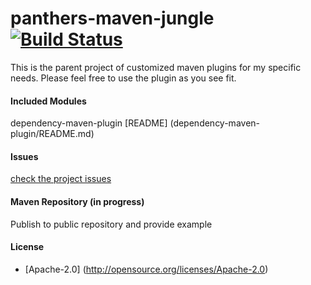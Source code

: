panthers-maven-jungle [![Build Status](https://travis-ci.org/jaysaikia/panthers-maven-jungle.png?branch=master)](https://travis-ci.org/jaysaikia/panthers-maven-jungle)
=====================

This is the parent project of customized maven plugins for my specific needs. Please feel free to use the plugin as you see fit.

#### Included Modules
dependency-maven-plugin [README] (dependency-maven-plugin/README.md)

#### Issues
[check the project issues](https://github.com/jaysaikia/panthers-maven-jungle/issues)

#### Maven Repository (in progress)
Publish to public repository and provide example

#### License
* [Apache-2.0] (http://opensource.org/licenses/Apache-2.0)



